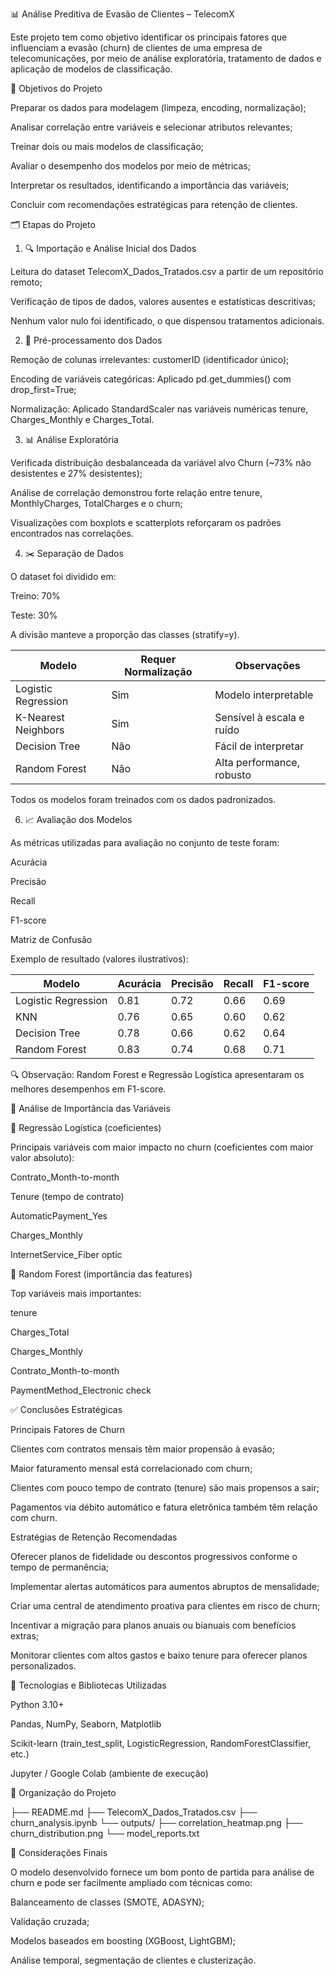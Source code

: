 📊 Análise Preditiva de Evasão de Clientes – TelecomX

Este projeto tem como objetivo identificar os principais fatores que influenciam a evasão (churn) de clientes de uma empresa de telecomunicações, por meio de análise exploratória, tratamento de dados e aplicação de modelos de classificação.

🧾 Objetivos do Projeto

Preparar os dados para modelagem (limpeza, encoding, normalização);

Analisar correlação entre variáveis e selecionar atributos relevantes;

Treinar dois ou mais modelos de classificação;

Avaliar o desempenho dos modelos por meio de métricas;

Interpretar os resultados, identificando a importância das variáveis;

Concluir com recomendações estratégicas para retenção de clientes.

🗂️ Etapas do Projeto

1. 🔍 Importação e Análise Inicial dos Dados
   
Leitura do dataset TelecomX_Dados_Tratados.csv a partir de um repositório remoto;

Verificação de tipos de dados, valores ausentes e estatísticas descritivas;

Nenhum valor nulo foi identificado, o que dispensou tratamentos adicionais.

2. 🧹 Pré-processamento dos Dados
   
Remoção de colunas irrelevantes: customerID (identificador único);

Encoding de variáveis categóricas: Aplicado pd.get_dummies() com drop_first=True;

Normalização: Aplicado StandardScaler nas variáveis numéricas tenure, Charges_Monthly e Charges_Total.

3. 📊 Análise Exploratória
   
Verificada distribuição desbalanceada da variável alvo Churn (~73% não desistentes e 27% desistentes);

Análise de correlação demonstrou forte relação entre tenure, MonthlyCharges, TotalCharges e o churn;

Visualizações com boxplots e scatterplots reforçaram os padrões encontrados nas correlações.

4. ✂️ Separação de Dados
   
O dataset foi dividido em:

Treino: 70%

Teste: 30%

A divisão manteve a proporção das classes (stratify=y).

| Modelo              | Requer Normalização | Observações               |
| ------------------- | ------------------- | ------------------------- |
| Logistic Regression | Sim                 | Modelo interpretable      |
| K-Nearest Neighbors | Sim                 | Sensível à escala e ruído |
| Decision Tree       | Não                 | Fácil de interpretar      |
| Random Forest       | Não                 | Alta performance, robusto |

Todos os modelos foram treinados com os dados padronizados.

6. 📈 Avaliação dos Modelos
   
As métricas utilizadas para avaliação no conjunto de teste foram:

Acurácia

Precisão

Recall

F1-score

Matriz de Confusão

Exemplo de resultado (valores ilustrativos):

| Modelo              | Acurácia | Precisão | Recall | F1-score |
| ------------------- | -------- | -------- | ------ | -------- |
| Logistic Regression | 0.81     | 0.72     | 0.66   | 0.69     |
| KNN                 | 0.76     | 0.65     | 0.60   | 0.62     |
| Decision Tree       | 0.78     | 0.66     | 0.62   | 0.64     |
| Random Forest       | 0.83     | 0.74     | 0.68   | 0.71     |


🔍 Observação: Random Forest e Regressão Logística apresentaram os melhores desempenhos em F1-score.

🧠 Análise de Importância das Variáveis

🔹 Regressão Logística (coeficientes)

Principais variáveis com maior impacto no churn (coeficientes com maior valor absoluto):

Contrato_Month-to-month

Tenure (tempo de contrato)

AutomaticPayment_Yes

Charges_Monthly

InternetService_Fiber optic

🔹 Random Forest (importância das features)

Top variáveis mais importantes:

tenure

Charges_Total

Charges_Monthly

Contrato_Month-to-month

PaymentMethod_Electronic check

✅ Conclusões Estratégicas

Principais Fatores de Churn

Clientes com contratos mensais têm maior propensão à evasão;

Maior faturamento mensal está correlacionado com churn;

Clientes com pouco tempo de contrato (tenure) são mais propensos a sair;

Pagamentos via débito automático e fatura eletrônica também têm relação com churn.

Estratégias de Retenção Recomendadas

Oferecer planos de fidelidade ou descontos progressivos conforme o tempo de permanência;

Implementar alertas automáticos para aumentos abruptos de mensalidade;

Criar uma central de atendimento proativa para clientes em risco de churn;

Incentivar a migração para planos anuais ou bianuais com benefícios extras;

Monitorar clientes com altos gastos e baixo tenure para oferecer planos personalizados.

🧰 Tecnologias e Bibliotecas Utilizadas

Python 3.10+

Pandas, NumPy, Seaborn, Matplotlib

Scikit-learn (train_test_split, LogisticRegression, RandomForestClassifier, etc.)

Jupyter / Google Colab (ambiente de execução)

📁 Organização do Projeto

├── README.md
├── TelecomX_Dados_Tratados.csv
├── churn_analysis.ipynb
└── outputs/
    ├── correlation_heatmap.png
    ├── churn_distribution.png
    └── model_reports.txt

📌 Considerações Finais

O modelo desenvolvido fornece um bom ponto de partida para análise de churn e pode ser facilmente ampliado com técnicas como:

Balanceamento de classes (SMOTE, ADASYN);

Validação cruzada;

Modelos baseados em boosting (XGBoost, LightGBM);

Análise temporal, segmentação de clientes e clusterização.


